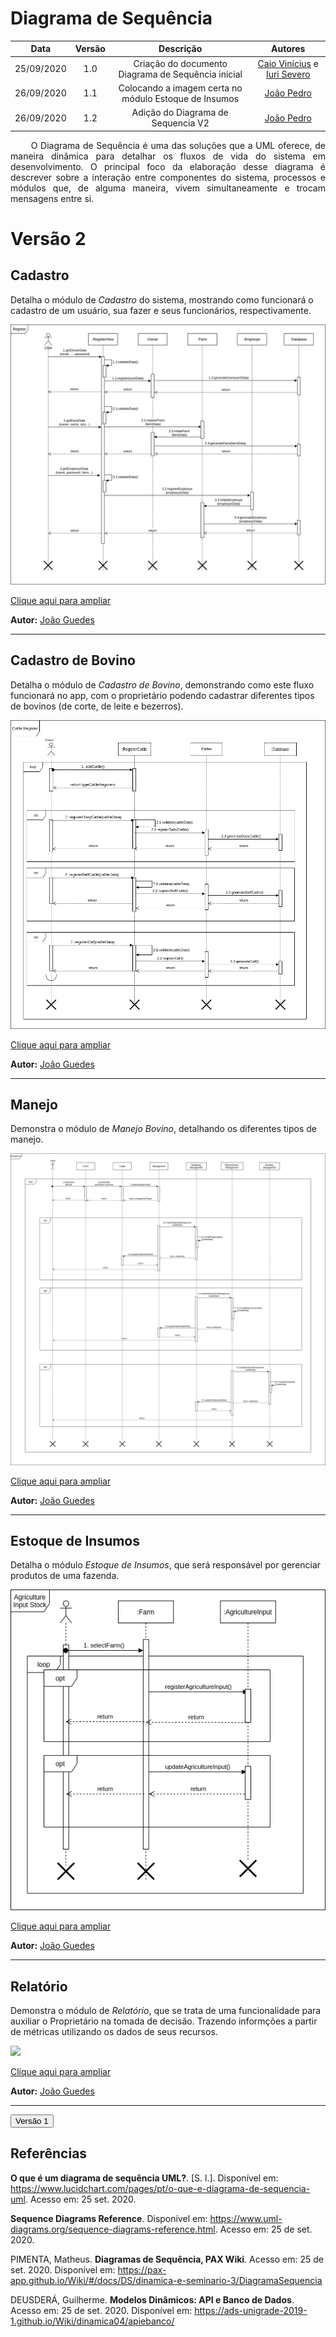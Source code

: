 # Diagrama de Sequência


|    Data    | Versão |                Descrição                |                     Autores                     |
| :--------: | :----: | :-------------------------------------: | :-------------------------------------------: |
| 25/09/2020 |  1.0   | Criação do documento Diagrama de Sequência inicial | [Caio Vinícius](https://github.com/caiovfernandes) e [Iuri Severo](https://github.com/iurisevero) |
| 26/09/2020| 1.1 | Colocando a imagem certa no módulo Estoque de Insumos| [João Pedro](https://github.com/sudjoao) |
| 26/09/2020| 1.2 | Adição do Diagrama de Sequencia V2 | [João Pedro](https://github.com/sudjoao) |

<p align="justify"> &emsp;&emsp; O Diagrama de Sequência é uma das soluções que a UML oferece, de maneira dinâmica para detalhar os fluxos de vida do sistema em desenvolvimento. O principal foco da elaboração desse diagrama é descrever sobre a interação entre componentes do sistema, processos e módulos que, de alguma maneira, vivem simultaneamente e trocam mensagens entre si.</p>

# Versão 2
## Cadastro
Detalha o módulo de *Cadastro* do sistema, mostrando como funcionará o cadastro de um usuário, sua fazer e seus funcionários, respectivamente.

<img src="docs/Assets/Img/Modeling/SequenceDiagram/SequenceDiagram-RegistroELoginV2.png">

<a href="docs/Assets/Img/Modeling/SequenceDiagram/SequenceDiagram-RegistroELoginV2.png"> Clique aqui para ampliar</a>

**Autor:** [João Guedes](https://github.com/sudjoao)

---

## Cadastro de Bovino
Detalha o módulo de *Cadastro de Bovino*, demonstrando como este fluxo funcionará no app, com o proprietário podendo cadastrar diferentes tipos de bovinos (de corte, de leite e bezerros).

<img src="docs/Assets/Img/Modeling/SequenceDiagram/SequenceDiagram-CadastroDeBovinoV2.png">

<a href="docs/Assets/Img/Modeling/SequenceDiagram/SequenceDiagram-CadastroDeBovinoV2.png"> Clique aqui para ampliar</a>

**Autor:** [João Guedes](https://github.com/sudjoao)

---

## Manejo
Demonstra o módulo de *Manejo Bovino*, detalhando os diferentes tipos de manejo.

<img src="docs/Assets/Img/Modeling/SequenceDiagram/SequenceDiagram-ManejoV2.png">

<a href="docs/Assets/Img/Modeling/SequenceDiagram/SequenceDiagram-ManejoV2.png"> Clique aqui para ampliar</a>

**Autor:** [João Guedes](https://github.com/sudjoao)

---

## Estoque de Insumos
Detalha o módulo *Estoque de Insumos*, que será responsável por gerenciar produtos de uma fazenda.

<img src="docs/Assets/Img/Modeling/SequenceDiagram/SequenceDiagram-EstoqueDeInsumosV2.png">

<a href="docs/Assets/Img/Modeling/SequenceDiagram/SequenceDiagram-EstoqueDeInsumosV2.png"> Clique aqui para ampliar</a>

**Autor:** [João Guedes](https://github.com/sudjoao)

---

## Relatório
Demonstra o módulo de *Relatório*, que se trata de uma funcionalidade para auxiliar o Proprietário na tomada de decisão. Trazendo informções a partir de métricas utilizando os dados de seus recursos.

<img src="docs/Assets/Img/Modeling/SequenceDiagram/SequenceDiagram-RelatórioV2.png">

<a href="docs/Assets/Img/Modeling/SequenceDiagram/SequenceDiagram-RelatórioV2.png"> Clique aqui para ampliar</a>

**Autor:** [João Guedes](https://github.com/sudjoao)

---
<button title="Clique aqui para ver a versão 1" type="button" onclick="if(document.getElementById('spoiler') .style.display=='none') {document.getElementById('spoiler') .style.display=''}else{document.getElementById('spoiler') .style.display='none'}">Versão 1</button>
<div id="spoiler" style="display:none">

# Versão 1

## Cadastro
Detalha o módulo de *Cadastro* do sistema, mostrando como funcionará o cadastro de um usuário, sua fazer e seus funcionários, respectivamente.

<img src="docs/Assets/Img/Modeling/SequenceDiagram/SequenceDiagram-RegistroELogin.png">
<a href="docs/Assets/Img/Modeling/SequenceDiagram/SequenceDiagram-RegistroELogin.png"> Clique aqui para ampliar</a>

**Autor(es):** [Caio Vinícius](https://github.com/caiovfernandes) e [Iuri Severo](https://github.com/iurisevero)

---

## Cadastro de Bovino
Detalha o módulo de *Cadastro de Bovino*, demonstrando como este fluxo funcionará no app, com o proprietário podendo cadastrar diferentes tipos de bovinos (de corte, de leite e bezerros).

<img src="docs/Assets/Img/Modeling/SequenceDiagram/SequenceDiagram-CadastroDeBovino.png">
<a href="docs/Assets/Img/Modeling/SequenceDiagram/SequenceDiagram-CadastroDeBovino.png"> Clique aqui para ampliar</a>

**Autor(es):** [Caio Vinícius](https://github.com/caiovfernandes) e [Iuri Severo](https://github.com/iurisevero)

---

## Manejo
Demonstra o módulo de *Manejo Bovino*, detalhando os diferentes tipos de manejo.

<img src="docs/Assets/Img/Modeling/SequenceDiagram/SequenceDiagram-Manejo.png">
<a href="docs/Assets/Img/Modeling/SequenceDiagram/SequenceDiagram-Manejo.png"> Clique aqui para ampliar</a>

**Autor(es):** [Caio Vinícius](https://github.com/caiovfernandes) e [Iuri Severo](https://github.com/iurisevero)

---

## Estoque de Insumos
Detalha o módulo *Estoque de Insumos*, que será responsável por gerenciar produtos de uma fazenda.

<img src="docs/Assets/Img/Modeling/SequenceDiagram/SequenceDiagram-EstoqueDeInsumos.png">
<a href="docs/Assets/Img/Modeling/SequenceDiagram/SequenceDiagram-EstoqueDeInsumos.png"> Clique aqui para ampliar</a>

**Autor(es):** [Caio Vinícius](https://github.com/caiovfernandes) e [Iuri Severo](https://github.com/iurisevero)

---

## Relatório
Demonstra o módulo de *Relatório*, que se trata de uma funcionalidade para auxiliar o Proprietário na tomada de decisão. Trazendo informções a partir de métricas utilizando os dados de seus recursos.

<img src="docs/Assets/Img/Modeling/SequenceDiagram/SequenceDiagram-Relatório.png">
<a href="docs/Assets/Img/Modeling/SequenceDiagram/SequenceDiagram-Relatório.png"> Clique aqui para ampliar</a>

**Autor(es):** [Caio Vinícius](https://github.com/caiovfernandes) e [Iuri Severo](https://github.com/iurisevero)

---

</div>


## Referências
**O que é um diagrama de sequência UML?**. [S. l.]. Disponível em: https://www.lucidchart.com/pages/pt/o-que-e-diagrama-de-sequencia-uml. Acesso em: 25 set. 2020.

**Sequence Diagrams Reference**. Disponível em:
https://www.uml-diagrams.org/sequence-diagrams-reference.html. Acesso em: 25 de set. 2020.

PIMENTA, Matheus. **Diagramas de Sequência, PAX Wiki**. Acesso em: 25 de set. 2020. Disponível em: https://pax-app.github.io/Wiki/#/docs/DS/dinamica-e-seminario-3/DiagramaSequencia

DEUSDERÁ, Guilherme. **Modelos Dinâmicos: API e Banco de Dados**. Acesso em: 25 de set. 2020. Disponível em: https://ads-unigrade-2019-1.github.io/Wiki/dinamica04/apiebanco/


